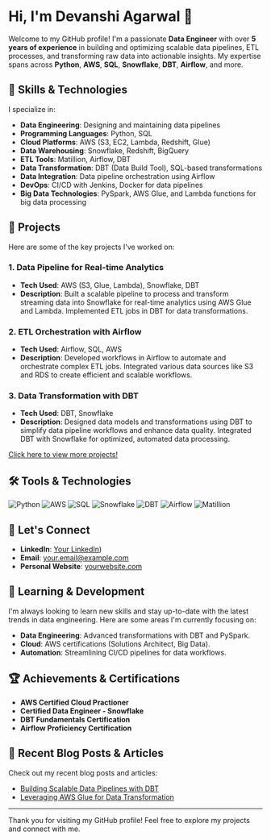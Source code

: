 
# Hi, I'm Devanshi Agarwal 👋

Welcome to my GitHub profile! I'm a passionate **Data Engineer** with over **5 years of experience** in building and optimizing scalable data pipelines, ETL processes, and transforming raw data into actionable insights. My expertise spans across **Python**, **AWS**, **SQL**, **Snowflake**, **DBT**, **Airflow**, and more.


## 🚀 Skills & Technologies

I specialize in:

- **Data Engineering**: Designing and maintaining data pipelines
- **Programming Languages**: Python, SQL
- **Cloud Platforms**: AWS (S3, EC2, Lambda, Redshift, Glue)
- **Data Warehousing**: Snowflake, Redshift, BigQuery
- **ETL Tools**: Matillion, Airflow, DBT
- **Data Transformation**: DBT (Data Build Tool), SQL-based transformations
- **Data Integration**: Data pipeline orchestration using Airflow
- **DevOps**: CI/CD with Jenkins, Docker  for data pipelines
- **Big Data Technologies**: PySpark, AWS Glue, and Lambda functions for big data processing


## 💼 Projects

Here are some of the key projects I've worked on:

### 1. **Data Pipeline for Real-time Analytics**  
   - **Tech Used**: AWS (S3, Glue, Lambda), Snowflake, DBT  
   - **Description**: Built a scalable pipeline to process and transform streaming data into Snowflake for real-time analytics using AWS Glue and Lambda. Implemented ETL jobs in DBT for data transformations.

### 2. **ETL Orchestration with Airflow**  
   - **Tech Used**: Airflow, SQL, AWS  
   - **Description**: Developed workflows in Airflow to automate and orchestrate complex ETL jobs. Integrated various data sources like S3 and RDS to create efficient and scalable workflows.

### 3. **Data Transformation with DBT**  
   - **Tech Used**: DBT, Snowflake  
   - **Description**: Designed data models and transformations using DBT to simplify data pipeline workflows and enhance data quality. Integrated DBT with Snowflake for optimized, automated data processing.

[Click here to view more projects!](https://github.com/devanshiagarwal1034?tab=repositories)




## 🛠️ Tools & Technologies

![Python](https://img.shields.io/badge/-Python-blue)
![AWS](https://img.shields.io/badge/-AWS-orange)
![SQL](https://img.shields.io/badge/-SQL-blue)
![Snowflake](https://img.shields.io/badge/-Snowflake-lightblue)
![DBT](https://img.shields.io/badge/-DBT-black)
![Airflow](https://img.shields.io/badge/-Airflow-lightgrey)
![Matillion](https://img.shields.io/badge/-Matillion-green)




## 🤝 Let's Connect

- **LinkedIn**: [Your LinkedIn](https://www.linkedin.com/in/devanshi-agarwal-23303223a/))
- **Email**: [your.email@example.com](mailto:your.email@example.com)
- **Personal Website**: [yourwebsite.com](https://yourwebsite.com)





## 🌱 Learning & Development

I'm always looking to learn new skills and stay up-to-date with the latest trends in data engineering. Here are some areas I'm currently focusing on:
- **Data Engineering**: Advanced transformations with DBT and PySpark.
- **Cloud**: AWS certifications (Solutions Architect, Big Data).
- **Automation**: Streamlining CI/CD pipelines for data workflows.




## 🏆 Achievements & Certifications

- **AWS Certified Cloud Practioner**  
- **Certified Data Engineer - Snowflake**  
- **DBT Fundamentals Certification**  
- **Airflow Proficiency Certification**



## 📝 Recent Blog Posts & Articles

Check out my recent blog posts and articles:
- [Building Scalable Data Pipelines with DBT](https://medium.com/@yourusername/building-scalable-data-pipelines-with-dbt)
- [Leveraging AWS Glue for Data Transformation](https://medium.com/@yourusername/leveraging-aws-glue-for-data-transformation)

---

Thank you for visiting my GitHub profile! Feel free to explore my projects and connect with me.
